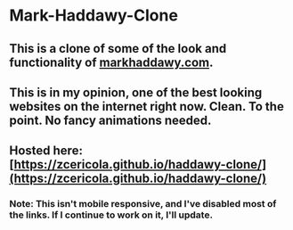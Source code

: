 # Mark-Haddawy-Clone
## This is a clone of some of the look and functionality of [markhaddawy.com](https://www.markhaddawy.com). 
## This is in my opinion, one of the best looking websites on the internet right now. Clean. To the point. No fancy animations needed.

## Hosted here: [https://zcericola.github.io/haddawy-clone/](https://zcericola.github.io/haddawy-clone/)

### Note: This isn't mobile responsive, and I've disabled most of the links. If I continue to work on it, I'll update.


